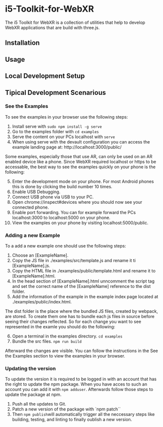 # i5-Toolkit-for-WebXR
The i5 Toolkit for WebXR is a collection of utilities that help to develop WebXR applications that are build with three.js.

## Installation

## Usage

## Local Development Setup


## Tipical Development Scenarious

### See the Examples
To see the examples in your browser use the following steps:

1. Install serve with `sudo npm install -g serve`
2. Go to the examples folder with `cd examples`
3. Serve the content on your PCs localhost with `serve`
4. When using serve with the devault configuration you can access the example landing page at: http://localhost:3000/public/

Some examples, especially those that use AR, can only be used on an AR enabled device like a phone.
Since WebXR required localhost or https to be accessable, the best way to see the examples quickly on your phone is the following:

5. Enter the development mode on your phone. For most Android phones this is done by clicking the build number 10 times.
6. Enable USB Debugging.
7. Connect USB phone via USB to your PC.
8. Open chrome://inspect#devices where you should now see your connected phone.
9. Enable port forwarding. You can for example forward the PCs localhost:3000 to localhost:5000 on your phone.
10. View the examples on your phone by visiting localhost:5000/public.

### Adding a new Example
To a add a new example one should use the following steps:

1. Choose an [ExampleName].
2. Copy the JS file in ./examples/src/template.js and rename it ti [ExampleName].js.
3. Copy the HTML file in ./examples/public/template.html and rename it to [ExampleName].html.
4. In the head section of [ExampleName].html unncomment the script tag and set the correct name of the [ExampleName] reference to the dist folder.
5. Add the information of the example in the example index page located at ./examples/public/index.html.

The dist folder is the place where the bundled JS files, created by webpack, are stored. To create them one has to bundle each js files in source before seeing their changes reflected. So for each change you want to see represented in the examle you should do the following:

6. Open a terminal in the examples directory. 
`cd examples`
7. Bundle the src files.
`npm run build`

Afterward the changes are visible. You can follow the instructions in the See the Examples section to view the examples in your browser.

### Updating the version
To update the version it is required to be logged in with an account that has the right to update the npm package.
When you have acces to such an account you can add it with `npm adduser`. Afterwards follow those steps to update the package at npm.

1. Push all the updates to Git.
2. Patch a new version of the package with `npm patch``
3. Then `npm publish`will automatically trigger all the neccessary steps like building, testing, and linting to finally oublish a new version.